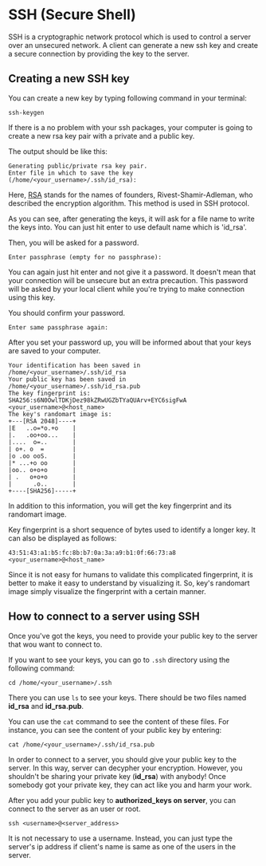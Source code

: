# SSH (Secure Shell)
SSH is a cryptographic network protocol which is used to control a server over an unsecured network.
A client can generate a new ssh key and create a secure connection by providing the key to the server.
## Creating a new SSH key
You can create a new key by typing following command in your terminal:
```
ssh-keygen
```
If there is a no problem with your ssh packages, your computer is going to create a new rsa key pair with a private and a public key.

The output should be like this:
```
Generating public/private rsa key pair.
Enter file in which to save the key (/home/<your_username>/.ssh/id_rsa):
```
Here, [RSA](https://en.wikipedia.org/wiki/RSA_(cryptosystem)) stands for the names of founders, Rivest-Shamir-Adleman, who described the encryption algorithm. This method is used in SSH protocol.

As you can see, after generating the keys, it will ask for a file name to write the keys into. You can just hit enter to use default name which is 'id_rsa'.

Then, you will be asked for a password.
```
Enter passphrase (empty for no passphrase):
```
You can again just hit enter and not give it a password. It doesn't mean that your connection will be unsecure but an extra precaution. This password will be asked by your local client while you're trying to make connection using this key.

You should confirm your password.
```
Enter same passphrase again:
```
After you set your password up, you will be informed about that your keys are saved to your computer.
```
Your identification has been saved in /home/<your_username>/.ssh/id_rsa
Your public key has been saved in /home/<your_username>/.ssh/id_rsa.pub
The key fingerprint is:
SHA256:s6N0OwlTDKjDez98kZRwUGZbTYaQUArv+EYC6sigFwA <your_username>@<host_name>
The key's randomart image is:
+---[RSA 2048]----+
|E   ..o=*o.+o    |
|.   .oo+oo...    |
|....  o=..       |
| o+. o  =        |
|o .oo ooS.       |
|* ...+o oo       |
|oo.. o+o+o       |
| .   o+o+o       |
|      .o..       |
+----[SHA256]-----+
```
In addition to this information, you will get the key fingerprint and its randomart image. 

Key fingerprint is a short sequence of bytes used to identify a longer key. It can also be displayed as follows:
```
43:51:43:a1:b5:fc:8b:b7:0a:3a:a9:b1:0f:66:73:a8 <your_username>@<host_name>
```
Since it is not easy for humans to validate this complicated fingerprint, it is better to make it easy to understand by visualizing it. So, key's randomart image simply visualize the fingerprint with a certain manner.

## How to connect to a server using SSH
Once you've got the keys, you need to provide your public key to the server that wou want to connect to.

If you want to see your keys, you can go to `.ssh` directory using the following command: 
```
cd /home/<your_username>/.ssh
``` 
There you can use `ls` to see your keys. There should be two files named **id_rsa** and **id_rsa.pub**.

You can use the `cat` command to see the content of these files. For instance, you can see the content of your public key by entering:
```
cat /home/<your_username>/.ssh/id_rsa.pub
```
In order to connect to a server, you should give your public key to the server. In this way, server can decypher your encryption. However, you shouldn't be sharing your private key (**id_rsa**) with anybody! Once somebody got your private key, they can act like you and harm your work.

After you add your public key to **authorized_keys on server**, you can connect to the server as an user or root.
```
ssh <username>@<server_address>
```
It is not necessary to use a username. Instead, you can just type the server's ip address if client's name is same as one of the users in the server. 
